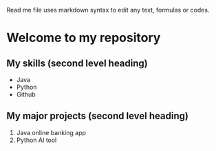 Read me file uses markdown syntax to edit any text, formulas or codes.

# Welcome to my repository

## My skills (second level heading)
- Java
-  Python
-   Github

## My major projects (second level heading)
1. Java online banking app
2. Python AI tool


